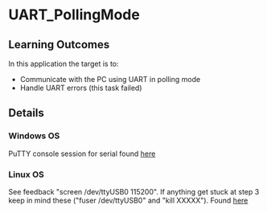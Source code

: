 # UART_PollingMode

## Learning Outcomes
In this application the target is to:
- Communicate with the PC using UART in polling mode
- Handle UART errors (this task failed)

## Details
### Windows OS
PuTTY console session for serial found [here](https://uplogix.com/docs/local-manager-user-guide/introduction/connecting-to-usb-console-windows-10)

### Linux OS
See feedback "screen /dev/ttyUSB0 115200".
If anything get stuck at step 3 keep in mind these ("fuser /dev/ttyUSB0" and "kill XXXXX"). Found [here](https://stackoverflow.com/questions/8359489/kill-process-that-raises-device-or-resource-busy-dev-ttyusb0)
